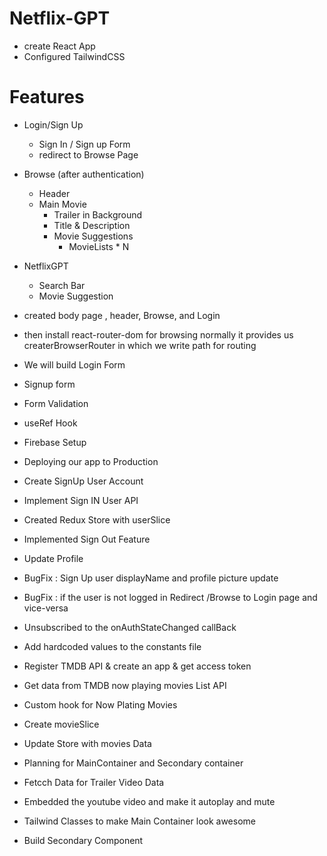 # Netflix-GPT

- create React App
- Configured TailwindCSS

# Features

- Login/Sign Up
  - Sign In / Sign up Form
  - redirect to Browse Page
- Browse (after authentication)
  - Header
  - Main Movie
    - Trailer in Background
    - Title & Description
    - Movie Suggestions
      - MovieLists \* N
- NetflixGPT

  - Search Bar
  - Movie Suggestion

- created body page , header, Browse, and Login
- then install react-router-dom for browsing normally it provides us createrBrowserRouter in which we write path for routing
- We will build Login Form
- Signup form
- Form Validation
- useRef Hook
- Firebase Setup
- Deploying our app to Production
- Create SignUp User Account
- Implement Sign IN User API
- Created Redux Store with userSlice
- Implemented Sign Out Feature
- Update Profile
- BugFix : Sign Up user displayName and profile picture update
- BugFix : if the user is not logged in Redirect /Browse to Login page and vice-versa
- Unsubscribed to the onAuthStateChanged callBack
- Add hardcoded values to the constants file
- Register TMDB API & create an app & get access token
- Get data from TMDB now playing movies List API
- Custom hook for Now Plating Movies
- Create movieSlice
- Update Store with movies Data
- Planning for MainContainer and Secondary container
- Fetcch Data for Trailer Video Data
- Embedded the youtube video and make it autoplay and mute
- Tailwind Classes to make Main Container look awesome
- Build Secondary Component
